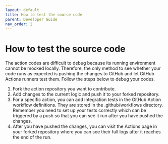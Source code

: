 ```yaml
---
layout: default
title: How to test the source code
parent: Developer Guide
nav_order: 2
---
```


# How to test the source code
The action codes are difficult to debug because its running environment cannot be mocked locally. Therefore, the only method to see whether your code runs as expected is pushing the changes to GitHub and let GitHub Actions runners test them. Follow the steps below to debug your codes.
1. Fork the action repository you want to contribute.
2. Add changes to the current logic and push it to your forked repository.
3. For a specific action, you can add integration tests in the GitHub Action workflow definitions. They are stored in the .github/workflows directory. Remember you need to set up your tests correctly which can be triggered by a push so that you can see it run after you have pushed the changes. 
4. After you have pushed the changes, you can visit the Actions page in your forked repository where you can see their full logs after it reaches the end of the run.
